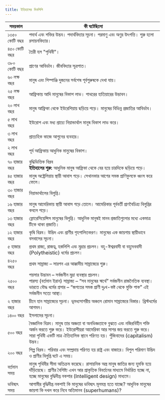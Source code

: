```yaml
---
title: ইতিহাসের দিনলিপি
---
```


| সময়কাল        | কী ঘটেছিলো                                                                                                                                                                                                                                           |
| ------------- | ----------------------------------------------------------------------------------------------------------------------------------------------------------------------------------------------------------------------------------------------------- |
| ১৩৫০ কোটি বছর | পদার্থ এবং শক্তির উদ্ভব। পদার্থবিদ্যার সূচনা। পরমাণু এবং অণুর উৎপত্তি। শুরু হলো রসায়নবিদ্যার।                                                                                                                                                         |
| ৪৫০ কোটি বছর  | তৈরী হল "পৃথিবী"।                                                                                                                                                                                                                                     |
| ৩৮০ কোটি বছর  | প্রাণের আবির্ভাব। জীববিদ্যার সূত্রপাত।                                                                                                                                                                                                                |
| ৬০ লক্ষ বছর   | মানুষ এবং শিম্পাঞ্জি দুজনের সর্বশেষ পূর্বপুরুষকে দেখা যায়।                                                                                                                                                                                            |
| ২৫ লক্ষ বছর   | আফ্রিকায় আদি মানুষের বিকাশ লাভ। পাথরের হাতিয়ারের উদ্ভাবন।                                                                                                                                                                                             |
| ২০ লাখ বছর    | মানুষ আফ্রিকা থেকে ইউরেশিয়ায় ছড়িয়ে পড়ে। মানুষের বিভিন্ন প্রজাতির আবির্ভাব।                                                                                                                                                                            |
| ৫ লাখ বছর     | ইউরোপ এবং মধ্য প্রাচ্যে নিয়ান্ডার্থাল মানুষ বিকাশ লাভ করে।                                                                                                                                                                                            |
| ৩ লাখ বছর     | প্রাত্যহিক কাজে আগুনের ব্যবহার।                                                                                                                                                                                                                       |
| ২ লাখ বছর     | পূর্ব আফ্রিকায় আধুনিক মানুষের বিকাশ।                                                                                                                                                                                                                  |
| ৭০ হাজার বছর  | বুদ্ধিভিত্তিক বিপ্লব <br/> **ইতিহাসের শুরু:** আধুনিক মানুষ আফ্রিকা থেকে বের হয়ে চারদিকে ছড়িয়ে পড়ে।                                                                                                                                                    |
| ৪৫ হাজার বছর  | মানুষ অষ্ট্রেলিয়ায় স্থায়ী আবাস গড়ে। সেখানকার আগের সমস্ত প্রাণিকুলকে ধ্বংস করে ফেলে।                                                                                                                                                                   |
| ৩০ হাজার বছর  | নিয়ান্ডার্থালের বিলুপ্তি।                                                                                                                                                                                                                             |
| ১৬ হাজার বছর  | মানুষ আমেরিকায় স্থায়ী আবাস গড়ে তোলে। আমেরিকার পূর্ববর্তী প্রাণবৈচিত্র্য বিলুপ্তির কবলে পড়ে।                                                                                                                                                           |
| ১৩ হাজার বছর  | ফ্লোরেসিয়েন্সিস মানুষের বিলুপ্তি। আধুনিক মানুষই মানব প্রজাতিগুলোর মধ্যে একমাত্র টিকে থাকা প্রজাতি।                                                                                                                                                    |
| ১২ হাজার বছর  | কৃষি বিপ্লব। উদ্ভিদ এবং প্রাণীর গৃহপালিতকরণ। মানুষের এক জায়গায় স্থায়ীভাবে বসবাসের সূচনা।                                                                                                                                                              |
| ৫ হাজার বছর   | প্রথম রাজ্য, রাজত্ব, হস্তলিপি এবং মুদ্রার প্রচলন। বহু-ঈশ্বরবাদী বা বহুদেববাদী (Polytheistic) ধর্মের প্রচলন।                                                                                                                                           |
| ৪২৫০ বছর      | প্রথম সাম্রাজ্য – সারগন এর আক্কাদীয় সাম্রাজ্যের শুরু।                                                                                                                                                                                                 |
| ২৫০০ বছর      | পয়সার উদ্ভাবন – সর্বজনীন মুদ্রা ব্যবস্থার প্রচলন। <br/> পারস্য (বর্তমান ইরান) সাম্রাজ্য – “সব মানুষের স্বার্থে” সর্বজনীন রাজনৈতিক ব্যবস্থা। <br/> ভারতে বৌদ্ধ ধর্মের প্রসার – “জগতের সমস্ত প্রাণী দুঃখ-কষ্ট থেকে মুক্তি পাক” এই সর্বজনীন সত্যে আস্থা। |
| ২ হাজার বছর   | চীনে হান সাম্রাজ্যের সূচনা। ভূমধ্যসাগরীয় অঞ্চলে রোমান সাম্রাজ্যের বিস্তার। খ্রিস্টধর্মের আগমন।                                                                                                                                                        |
| ১৪০০ বছর      | ইসলামের সূচনা।                                                                                                                                                                                                                                        |
| ৫০০ বছর       | বৈজ্ঞানিক বিপ্লব। মানুষ তার অজ্ঞতা বা অনভিজ্ঞতাকে বুঝতে এবং নজিরবিহীন শক্তি অর্জন করতে শুরু করে। ইউরোপীয়রা আমেরিকা আর সাগর জয় করতে শুরু করে। সারা পৃথিবী একটি মাত্র ঐতিহাসিক স্থানে পরিণত হয়। পুঁজিবাদের (capitalism) উদ্ভব।                          |
| ২০০ বছর       | শিল্প বিপ্লব। পরিবার এবং সম্প্রদায় পরিণত হয় রাষ্ট্র এবং বাজারে। বিপুল পরিমাণ উদ্ভিদ ও প্রাণীর বিলুপ্তি ঘটে এ সময়।                                                                                                                                     |
| বর্তমান সময়   | মানুষ পৃথিবীর সীমা অতিক্রম করেছে। রাসায়নিক অস্ত্র মানুষ জাতির জন্য হুমকি হয়ে দাঁড়িয়েছে। প্রাণীর বৈশিষ্ট্য এখন আর প্রাকৃতিক বিবর্তনের মাধ্যমে নির্ধারিত হচ্ছে না, হচ্ছে মানুষের বুদ্ধিদীপ্ত নকশার (Intelligent design) মাধ্যমে।                        |
| ভবিষ্যৎ সময়   | আগামীর বুদ্ধিদীপ্ত নকশাই কি মানুষের ভবিষ্যৎ মূলমন্ত্র হতে যাচ্ছে? আধুনিক মানুষের জায়গা কি দখল করে নিবে অতিমানব (superhumans)?                                                                                                                         |
